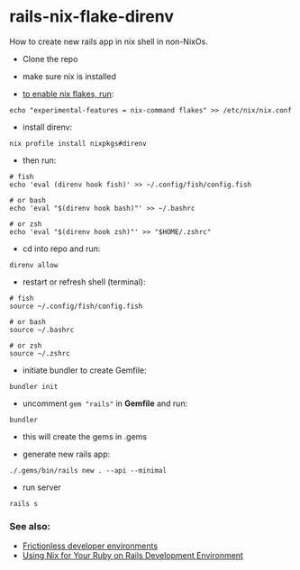 # rails-nix-flake-direnv

How to create new rails app in nix shell in non-NixOs.

- Clone the repo
- make sure nix is installed

- [to enable nix flakes, run](https://nixos.wiki/wiki/Flakes):

```shell
echo "experimental-features = nix-command flakes" >> /etc/nix/nix.conf
```

- install direnv:

```shell
nix profile install nixpkgs#direnv
```

- then run:

```shell
# fish
echo 'eval (direnv hook fish)' >> ~/.config/fish/config.fish

# or bash
echo 'eval "$(direnv hook bash)"' >> ~/.bashrc

# or zsh
echo 'eval "$(direnv hook zsh)"' >> "$HOME/.zshrc"
```

- cd into repo and run:

```shell
direnv allow
```

- restart or refresh shell (terminal):

```shell
# fish
source ~/.config/fish/config.fish

# or bash
source ~/.bashrc

# or zsh
source ~/.zshrc
```

- initiate bundler to create Gemfile:

```shell
bundler init
```

- uncomment `gem "rails"` in **Gemfile** and run:

```shell
bundler
```

- this will create the gems in .gems

- generate new rails app:

```shell
./.gems/bin/rails new . --api --minimal
```

- run server

```shell
rails s
```

### See also:

- [Frictionless developer environments](https://blog.testdouble.com/posts/2023-05-02-frictionless-developer-environments/)
- [Using Nix for Your Ruby on Rails Development Environment](https://www.technoblather.ca/using-nix-for-your-ruby-on-rails-project/)
